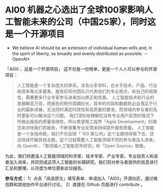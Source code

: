# AI00 机器之心选出了全球100家影响人工智能未来的公司（中国25家），同时这是一个开源项目 
* We believe AI should be an extension of individual human wills and, in the spirit of liberty, as broadly and evenly distributed as possible. －OpenAI*

「AI00 ，这是一个开源项目」
这不仅是一份榜单，更是一个人人可以参与的开源项目：


> 人工智能是一个复杂庞大的体系，涉及众多学科，也关乎技术、产品、行业和资本等众多要素，报告的写作团队只代表他们的专业观点，有自己的局限性，需要更多行业专家参与进来加以修正和完善。
人工智能技术和行业的发展瞬息万变，而报告的制作周期较长，其中的内容和数据势必会落后于行业的最新进展，无法同时满足时效性和高质量的要求。而领域内参与者的及时更新可以解决这个问题。
我们深刻地理解在没有专业用户反馈的情况下所做出报告的质量局限性，所以希望用工程界「Agile Development」的理念来对待我们的报告，不断收集专业反馈来持续提升报告质量。
人工智能是一个永恒命题，我们不仅会把「 100 家公司」这个主题持续做下去，还会陆续开展其他主题。这个过程需要人工智能领域不同的参与者加入进来。
向 OpenAI 、「斯坦福人工智能百年研究」和「Open Source」致敬。


为此，我们将邀请人工智能领域的科学家、技术专家、产业专家、专业投资人和读者加入进来，共同完成这项人工智能的长期研究。我们将对参与者提供的信息进行汇总和整理，以月度为单位更新此份报告。

**参与方式：**
1）点击「阅读原文」填写表单，申请加入「AI00」开源社区，通过微信群和其他协作平台进行讨论。
2）直接在 Github 页面进行 contribute 。

